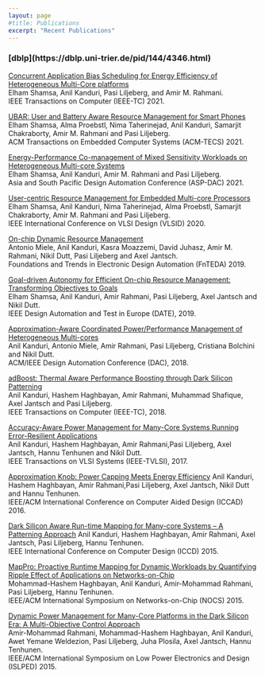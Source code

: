 ```yaml
---
layout: page
#title: Publications
excerpt: "Recent Publications"
---
```

<h3> [dblp](https://dblp.uni-trier.de/pid/144/4346.html)
</h3>

[Concurrent Application Bias Scheduling for Energy Efficiency of Heterogeneous Multi-Core platforms](./pubs/2021/Shamsa_TC_2021.pdf)  
Elham Shamsa, Anil Kanduri, Pasi Liljeberg, and Amir M. Rahmani.  
IEEE Transactions on Computer (IEEE-TC) 2021.  

[UBAR: User and Battery Aware Resource Management for Smart Phones](./pubs/2021/Shamsa_TECS_2021.pdf)  
Elham Shamsa, Alma Proebstl, Nima Taherinejad, Anil Kanduri, Samarjit Chakraborty, Amir M. Rahmani and Pasi Liljeberg.  
ACM Transactions on Embedded Computer Systems (ACM-TECS) 2021.  

[Energy-Performance Co-management of Mixed Sensitivity Workloads on Heterogeneous Multi-core Systems](./pubs/2021/Shamsa_ASP_DAC_2021.pdf)  
Elham Shamsa, Anil Kanduri, Amir M. Rahmani and Pasi Liljeberg.  
Asia and South Pacific Design Automation Conference (ASP-DAC) 2021.  

[User-centric Resource Management for Embedded Multi-core Processors](./pubs/2020/Shamsa_VLSID_2020.pdf)  
Elham Shamsa, Anil Kanduri, Nima Taherinejad, Alma Proebstl, Samarjit Chakraborty, Amir M. Rahmani and Pasi Liljeberg.  
IEEE International Conference on VLSI Design (VLSID) 2020.  

[On-chip Dynamic Resource Management](./pubs/2019/Miele_FnTEDA_2019.pdf)  
Antonio Miele, Anil Kanduri, Kasra Moazzemi, David Juhasz, Amir M. Rahmani, Nikil Dutt, Pasi Liljeberg and Axel Jantsch.    
Foundations and Trends in Electronic Design Automation (FnTEDA) 2019.

[Goal-driven Autonomy for Efficient On-chip Resource Management: Transforming Objectives to Goals](./pubs/2019/Shamsa_DATE_2019.pdf)  
Elham Shamsa, Anil Kanduri, Amir Rahmani, Pasi Liljeberg, Axel Jantsch and Nikil Dutt.  
IEEE Design Automation and Test in Europe (DATE), 2019.

[Approximation-Aware Coordinated Power/Performance Management of Heterogeneous Multi-cores](./pubs/2018/Kanduri_DAC_2018.pdf)  
Anil Kanduri, Antonio Miele, Amir Rahmani, Pasi Liljeberg, Cristiana Bolchini and Nikil Dutt.  
ACM/IEEE Design Automation Conference (DAC), 2018.

[adBoost: Thermal Aware Performance Boosting through Dark Silicon Patterning](./pubs/2018/Kanduri_TC_2018.pdf)  
Anil Kanduri, Hashem Haghbayan, Amir Rahmani, Muhammad Shafique, Axel Jantsch and Pasi Liljeberg.  
IEEE Transactions on Computer (IEEE-TC), 2018.

[Accuracy-Aware Power Management for Many-Core Systems Running Error-Resilient Applications](.pubs/2017_and_past/Kanduri_TVLSI_2017.pdf)  
Anil Kanduri, Hashem Haghbayan, Amir Rahmani,Pasi Liljeberg, Axel Jantsch, Hannu Tenhunen and Nikil Dutt.  
IEEE Transactions on VLSI Systems (IEEE-TVLSI), 2017.

[Approximation Knob: Power Capping Meets Energy Efficiency](./pubs/2017_and_past/Kanduri_ICCAD_2016.pdf)
Anil Kanduri, Hashem Haghbayan, Amir Rahmani,Pasi Liljeberg, Axel Jantsch, Nikil Dutt and Hannu Tenhunen.  
IEEE/ACM International Conference on Computer Aided Design (ICCAD) 2016.

[Dark Silicon Aware Run-time Mapping for Many-core Systems – A Patterning Approach](./pubs/2017_and_past/Kanduri_ICCD_2015.pdf)
Anil Kanduri, Hashem Haghbayan, Amir Rahmani, Axel Jantsch, Pasi Liljeberg, Hannu Tenhunen.  
IEEE International Conference on Computer Design (ICCD) 2015.

[MapPro: Proactive Runtime Mapping for Dynamic Workloads by Quantifying Ripple Effect of Applications on Networks-on-Chip](./pubs/2017_and_past/Haghbayan_NOCS_2015.pdf)  
Mohammad-Hashem Haghbayan, Anil Kanduri, Amir-Mohammad Rahmani, Pasi Liljeberg, Hannu Tenhunen.  
IEEE/ACM International Symposium on Networks-on-Chip (NOCS) 2015.

[Dynamic Power Management for Many-Core Platforms in the Dark Silicon Era: A Multi-Objective Control Approach](./pubs/2017_and_past/Rahmani_ISLPED_2015.pdf)  
Amir-Mohammad Rahmani, Mohammad-Hashem Haghbayan, Anil Kanduri, Awet Yemane Weldezion, Pasi Liljeberg, Juha Plosila, Axel Jantsch, Hannu Tenhunen.  
IEEE/ACM International Symposium on Low Power Electronics and Design (ISLPED) 2015.
